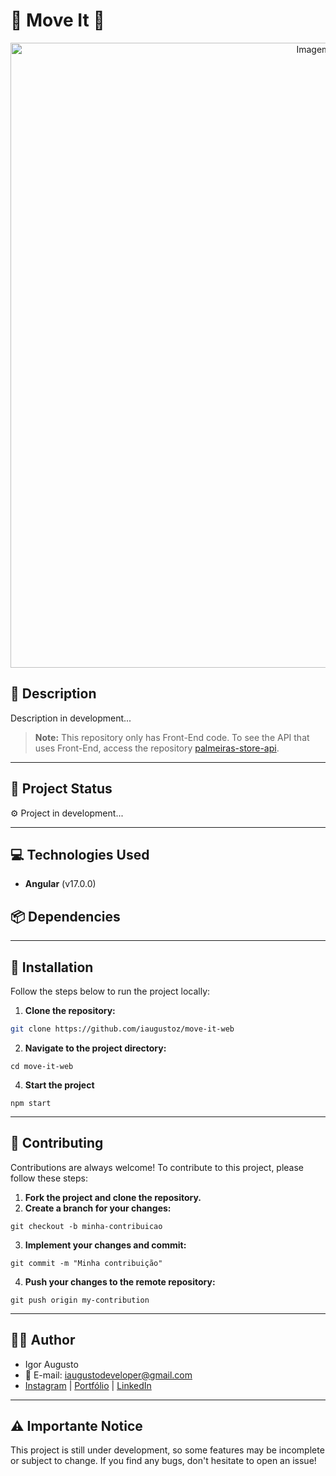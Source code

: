 # 🎨 Move It 🎨

<div align="center">
<img src="" width="1000px" alt="Imagem do site" title="Imagem do site"/>
</div>

## 📜 **Description**

Description in development...

> **Note:** This repository only has Front-End code. To see the API that uses Front-End, access the repository [palmeiras-store-api](https://github.com/igoraugustobrz/palmeiras-store-api).

---

## 🚀 **Project Status**

⚙️ Project in development...

---

## 💻 **Technologies Used**

- **Angular** (v17.0.0)

## 📦 **Dependencies**

---

## 🔧 **Installation**

Follow the steps below to run the project locally:

1. **Clone the repository:**

```bash
git clone https://github.com/iaugustoz/move-it-web
```

2. **Navigate to the project directory:**

```
cd move-it-web
```

4. **Start the project**

```
npm start
```

---

## 🤝 Contributing

Contributions are always welcome! To contribute to this project, please follow these steps:

1. **Fork the project and clone the repository.**
2. **Create a branch for your changes:**

```
git checkout -b minha-contribuicao
```

3. **Implement your changes and commit:**

```
git commit -m "Minha contribuição"
```

4. **Push your changes to the remote repository:**

```
git push origin my-contribution
```

---

## 👨‍💻 Author

- Igor Augusto
- 📧 E-mail: iaugustodeveloper@gmail.com
- [Instagram](https://www.instagram.com/iaugusto__/) | [Portfólio](https://iaugusto.vercel.app/) | [LinkedIn](https://www.linkedin.com/in/igorbrz/)

---

## ⚠️ Importante Notice

This project is still under development, so some features may be incomplete or subject to change. If you find any bugs, don't hesitate to open an issue!
